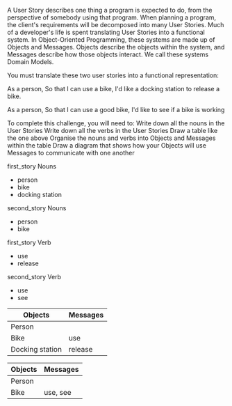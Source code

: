A User Story describes one thing a program is expected to do, from the perspective of somebody using that program. When planning a program, the client's requirements will be decomposed into many User Stories. Much of a developer's life is spent translating User Stories into a functional system. In Object-Oriented Programming, these systems are made up of Objects and Messages. Objects describe the objects within the system, and Messages describe how those objects interact. We call these systems Domain Models.


You must translate these two user stories into a functional representation:

As a person,
So that I can use a bike,
I'd like a docking station to release a bike.

As a person,
So that I can use a good bike,
I'd like to see if a bike is working

To complete this challenge, you will need to:
 Write down all the nouns in the User Stories
 Write down all the verbs in the User Stories
 Draw a table like the one above
 Organise the nouns and verbs into Objects and Messages within the table
 Draw a diagram that shows how your Objects will use Messages to communicate with one another

first_story
Nouns
- person
- bike
- docking station

second_story
Nouns
- person
- bike

first_story
Verb
- use
- release

second_story
Verb
- use
- see

Objects  | Messages
------------- | -------------
Person  |
Bike  | use
Docking station  | release

Objects  | Messages
------------- | -------------
Person  |
Bike  | use, see

